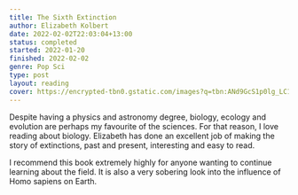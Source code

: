 ```yaml
---
title: The Sixth Extinction
author: Elizabeth Kolbert
date: 2022-02-02T22:03:04+13:00
status: completed
started: 2022-01-20
finished: 2022-02-02
genre: Pop Sci
type: post
layout: reading
cover: https://encrypted-tbn0.gstatic.com/images?q=tbn:ANd9GcS1p0lg_LC1hBBcY5WaLSDdZz__FhOJ-XwEyw&usqp=CAU
---
```


Despite having a physics and astronomy degree, biology, ecology and evolution are perhaps my favourite of the sciences. For that reason, I love reading about biology. Elizabeth has done an excellent job of making the story of extinctions, past and present, interesting and easy to read.

I recommend this book extremely highly for anyone wanting to continue learning about the field. It is also a very sobering look into the influence of Homo sapiens on Earth.

